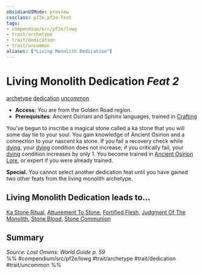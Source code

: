 ```yaml
---
obsidianUIMode: preview
cssclass: pf2e,pf2e-feat
tags:
- compendium/src/pf2e/lowg
- trait/archetype
- trait/dedication
- trait/uncommon
aliases: ["Living Monolith Dedication"]
---
```

# Living Monolith Dedication  *Feat 2*  
[archetype](/rules/traits/archetype.md)  [dedication](/rules/traits/dedication.md)  [uncommon](/rules/traits/uncommon.md)  

- **Access**: You are from the Golden Road region.
- **Prerequisites**: Ancient Osiriani and Sphinx languages, trained in [Crafting](/compendium/skills.md#Crafting)

You've begun to inscribe a magical stone called a ka stone that you will some day tie to your soul. You gain knowledge of Ancient Osirion and a connection to your nascent ka stone. If you fail a recovery check while [dying](/rules/conditions.md#Dying), your [dying](/rules/conditions.md#Dying) condition does not increase; if you critically fail, your [dying](/rules/conditions.md#Dying) condition increases by only 1. You become trained in [Ancient Osirion Lore](/compendium/skills.md#Lore), or expert if you were already trained.

**Special.** You cannot select another dedication feat until you have gained two other feats from the living monolith archetype.

## Living Monolith Dedication leads to...

[Ka Stone Ritual](/compendium/feats/ka-stone-ritual-lowg.md), [Attunement To Stone](/compendium/feats/attunement-to-stone-lowg.md), [Fortified Flesh](/compendium/feats/fortified-flesh-lowg.md), [Judgment Of The Monolith](/compendium/feats/judgment-of-the-monolith-lowg.md), [Stone Blood](/compendium/feats/stone-blood-lowg.md), [Stone Communion](/compendium/feats/stone-communion-lowg.md)

## Summary

*Source: Lost Omens: World Guide p. 59*  
%% #compendium/src/pf2e/lowg #trait/archetype #trait/dedication #trait/uncommon %%